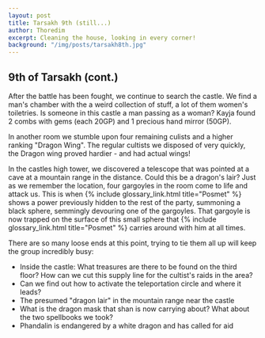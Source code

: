 ```yaml
---
layout: post
title: Tarsakh 9th (still...)
author: Thoredim
excerpt: Cleaning the house, looking in every corner!
background: "/img/posts/tarsakh8th.jpg"
---
```


## 9th of Tarsakh (cont.)

After the battle has been fought, we continue to search the castle. We find a
man's chamber with the a weird collection of stuff, a lot of them women's
toiletries. Is someone in this castle a man passing as a woman? Kayja found 2
combs with gems (each 20GP) and 1 precious hand mirror (50GP).

In another room we stumble upon four remaining culists and a higher ranking
"Dragon Wing". The regular cultists we disposed of very quickly, the Dragon
wing proved hardier - and had actual wings!

In the castles high tower, we discovered a telescope that was pointed at a cave
at a mountain range in the distance. Could this be a dragon's lair? Just as we
remember the location, four gargoyles in the room come to life and attack us.
This is when {% include glossary_link.html title="Posmet" %} shows a power previously hidden to the rest of the party,
summoning a black sphere, semmingly devouring one of the gargoyles. That
gargoyle is now trapped on the surface of this small sphere that {% include glossary_link.html title="Posmet" %} carries
around with him at all times.

There are so many loose ends at this point, trying to tie them all up will keep
the group incredibly busy:

- Inside the castle: What treasures are there to be found on the third floor? How can we cut this supply line for the cultist's raids in the area?
- Can we find out how to activate the teleportation circle and where it leads?
- The presumed "dragon lair" in the mountain range near the castle
- What is the dragon mask that shan is now carrying about? What about the two spellbooks we took?
- Phandalin is endangered by a white dragon and has called for aid

